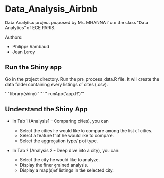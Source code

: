 # Data_Analysis_Airbnb

Data Analytics project proposed by Ms. MHANNA from the class "Data Analytics" of ECE PARIS.

Authors: 
- Philippe Rambaud
- Jean Leroy

## Run the Shiny app

Go in the project directory.
Run the pre_process_data.R file.
It will create the data folder containing every listings of cites (.csv).

''' library(shiny) '''
''' runApp('app.R')'''

## Understand the Shiny App

- In Tab 1 (Analysis1 – Comparing cities), you can:
  - Select the cities he would like to compare among the list of cities.
  - Select a feature that he would like to compare.
  - Select the aggregation type/ plot type.

- In Tab 2 (Analysis 2 – Deep dive into a city), you can:
  - Select the city he would like to analyze.
  - Display the finer grained analysis.
  - Display a map(s)of listings in the selected city.
  
